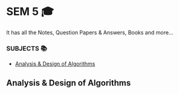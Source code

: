 # SEM 5 🎓
It has all the Notes, Question Papers & Answers, Books and more...

### SUBJECTS 📚
- [Analysis & Design of Algorithms](#analysis--design-of-algorithms)

## Analysis & Design of Algorithms
